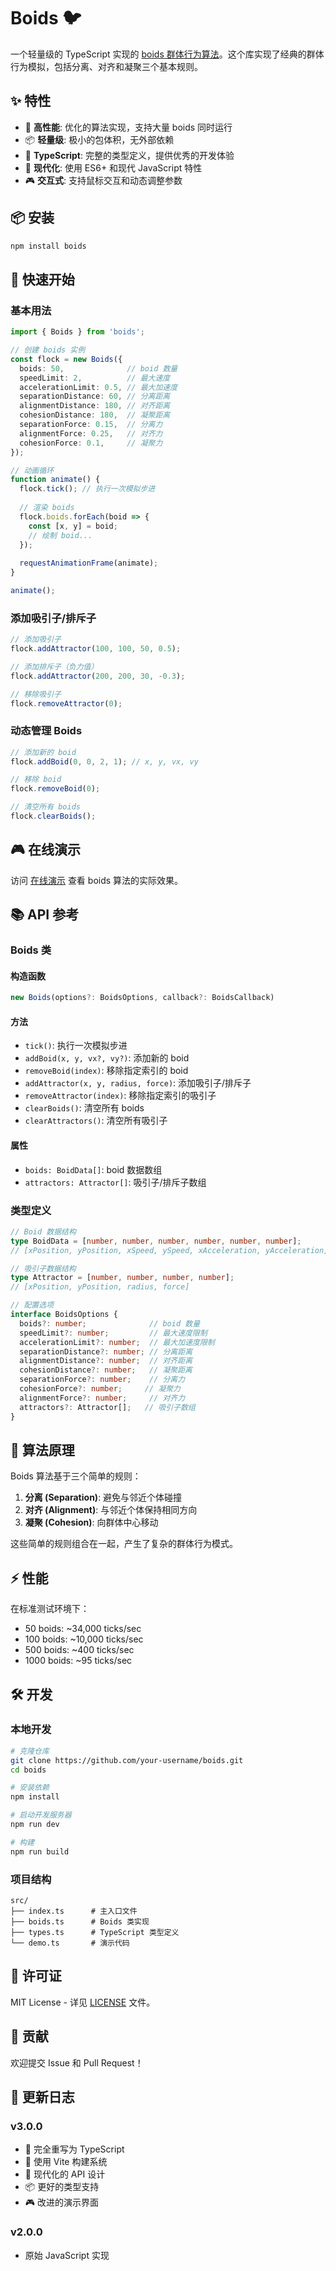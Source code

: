 # Boids 🐦

一个轻量级的 TypeScript 实现的 [boids 群体行为算法](http://en.wikipedia.org/wiki/Boids)。这个库实现了经典的群体行为模拟，包括分离、对齐和凝聚三个基本规则。

## ✨ 特性

- 🚀 **高性能**: 优化的算法实现，支持大量 boids 同时运行
- 📦 **轻量级**: 极小的包体积，无外部依赖
- 🔧 **TypeScript**: 完整的类型定义，提供优秀的开发体验
- 🎯 **现代化**: 使用 ES6+ 和现代 JavaScript 特性
- 🎮 **交互式**: 支持鼠标交互和动态调整参数

## 📦 安装

```bash
npm install boids
```

## 🚀 快速开始

### 基本用法

```typescript
import { Boids } from 'boids';

// 创建 boids 实例
const flock = new Boids({
  boids: 50,              // boid 数量
  speedLimit: 2,          // 最大速度
  accelerationLimit: 0.5, // 最大加速度
  separationDistance: 60, // 分离距离
  alignmentDistance: 180, // 对齐距离
  cohesionDistance: 180,  // 凝聚距离
  separationForce: 0.15,  // 分离力
  alignmentForce: 0.25,   // 对齐力
  cohesionForce: 0.1,     // 凝聚力
});

// 动画循环
function animate() {
  flock.tick(); // 执行一次模拟步进
  
  // 渲染 boids
  flock.boids.forEach(boid => {
    const [x, y] = boid;
    // 绘制 boid...
  });
  
  requestAnimationFrame(animate);
}

animate();
```

### 添加吸引子/排斥子

```typescript
// 添加吸引子
flock.addAttractor(100, 100, 50, 0.5);

// 添加排斥子（负力值）
flock.addAttractor(200, 200, 30, -0.3);

// 移除吸引子
flock.removeAttractor(0);
```

### 动态管理 Boids

```typescript
// 添加新的 boid
flock.addBoid(0, 0, 2, 1); // x, y, vx, vy

// 移除 boid
flock.removeBoid(0);

// 清空所有 boids
flock.clearBoids();
```

## 🎮 在线演示

访问 [在线演示](https://your-demo-url.com) 查看 boids 算法的实际效果。

## 📚 API 参考

### Boids 类

#### 构造函数

```typescript
new Boids(options?: BoidsOptions, callback?: BoidsCallback)
```

#### 方法

- `tick()`: 执行一次模拟步进
- `addBoid(x, y, vx?, vy?)`: 添加新的 boid
- `removeBoid(index)`: 移除指定索引的 boid
- `addAttractor(x, y, radius, force)`: 添加吸引子/排斥子
- `removeAttractor(index)`: 移除指定索引的吸引子
- `clearBoids()`: 清空所有 boids
- `clearAttractors()`: 清空所有吸引子

#### 属性

- `boids: BoidData[]`: boid 数据数组
- `attractors: Attractor[]`: 吸引子/排斥子数组

### 类型定义

```typescript
// Boid 数据结构
type BoidData = [number, number, number, number, number, number];
// [xPosition, yPosition, xSpeed, ySpeed, xAcceleration, yAcceleration]

// 吸引子数据结构
type Attractor = [number, number, number, number];
// [xPosition, yPosition, radius, force]

// 配置选项
interface BoidsOptions {
  boids?: number;              // boid 数量
  speedLimit?: number;         // 最大速度限制
  accelerationLimit?: number;  // 最大加速度限制
  separationDistance?: number; // 分离距离
  alignmentDistance?: number;  // 对齐距离
  cohesionDistance?: number;   // 凝聚距离
  separationForce?: number;    // 分离力
  cohesionForce?: number;     // 凝聚力
  alignmentForce?: number;     // 对齐力
  attractors?: Attractor[];   // 吸引子数组
}
```

## 🔬 算法原理

Boids 算法基于三个简单的规则：

1. **分离 (Separation)**: 避免与邻近个体碰撞
2. **对齐 (Alignment)**: 与邻近个体保持相同方向
3. **凝聚 (Cohesion)**: 向群体中心移动

这些简单的规则组合在一起，产生了复杂的群体行为模式。

## ⚡ 性能

在标准测试环境下：

- 50 boids: ~34,000 ticks/sec
- 100 boids: ~10,000 ticks/sec
- 500 boids: ~400 ticks/sec
- 1000 boids: ~95 ticks/sec

## 🛠️ 开发

### 本地开发

```bash
# 克隆仓库
git clone https://github.com/your-username/boids.git
cd boids

# 安装依赖
npm install

# 启动开发服务器
npm run dev

# 构建
npm run build
```

### 项目结构

```
src/
├── index.ts      # 主入口文件
├── boids.ts      # Boids 类实现
├── types.ts      # TypeScript 类型定义
└── demo.ts       # 演示代码
```

## 📄 许可证

MIT License - 详见 [LICENSE](LICENSE) 文件。

## 🤝 贡献

欢迎提交 Issue 和 Pull Request！

## 📝 更新日志

### v3.0.0
- 🎉 完全重写为 TypeScript
- 🚀 使用 Vite 构建系统
- 🔧 现代化的 API 设计
- 📦 更好的类型支持
- 🎮 改进的演示界面

### v2.0.0
- 原始 JavaScript 实现